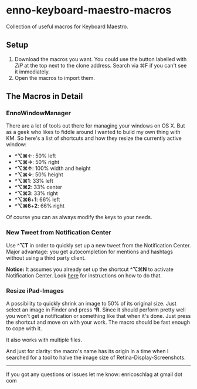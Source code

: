 enno-keyboard-maestro-macros
============================

Collection of useful macros for Keyboard Maestro.

Setup
-----

1. Download the macros you want. You could use the button labelled with *ZIP* at the top next to the clone address. Search via ⌘F if you can't see it immediately.
2. Open the macros to import them.

The Macros in Detail
--------------------

### EnnoWindowManager

There are a lot of tools out there for managing your windows on OS X. But as a geek who likes to fiddle around I wanted to build my own thing with KM. So here's a list of shortcuts and how they resize the currently active window:

- **^⌥⌘←**: 50% left
- **^⌥⌘→**: 50% right
- **^⌥⌘↑**: 100% width and height
- **^⌥⌘↓**: 50% height
- **^⌥⌘1**: 33% left
- **^⌥⌘2**: 33% center
- **^⌥⌘3**: 33% right
- **^⌥⌘6**+**1**: 66% left
- **^⌥⌘6**+**2**: 66% right

Of course you can as always modify the keys to your needs.

### New Tweet from Notification Center

Use **^⌥T** in order to quickly set up a new tweet from the Notification Center. Major advantage: you get autocompletion for mentions and hashtags without using a third party client.

**Notice:** It assumes you already set up the shortcut **^⌥⌘N** to activate Notification Center. Look [here](http://osxdaily.com/2012/08/05/open-notification-center-with-keyboard-shortcut-os-x/ "Open Notification Center with a Keyboard Shortcut in OS X Mountain Lion") for instructions on how to do that.

### Resize iPad-Images

A possibility to quickly shrink an image to 50% of its original size. Just select an image in Finder and press **^R**. Since it should perform pretty well you won't get a notification or something like that when it's done. Just press the shortcut and move on with your work. The macro should be fast enough to cope with it.

It also works with multiple files.

And just for clarity: the macro's name has its origin in a time when I searched for a tool to halve the image size of Retina-Display-Screenshots.

---

If you got any questions or issues let me know: enricoschlag at gmail dot com
